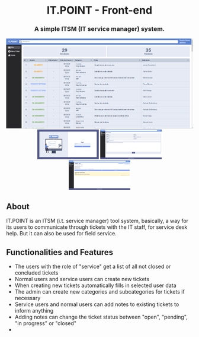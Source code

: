 <h1 align="center">IT.POINT - Front-end</h1>

<h3 align="center">
A simple ITSM (IT service manager) system.
</h3>

<p align='center'>
<img src='./public/screenshots/tickets-page.png'>
<img src='./public/screenshots/login-page.png' width="33%">
<img src='./public/screenshots/new-ticket.png' width="33%">
<img src='./public/screenshots/note-added.png' width="33%">

</p>

## About

IT.POINT is an ITSM (i.t. service manager) tool system, basically, a way for its users to communicate through tickets with the IT staff, for service desk help. But it can also be used for field service.

## Functionalities and Features

- The users with the role of "service" get a list of all not closed or concluded tickets
- Normal users and service users can create new tickets
- When creating new tickets automatically fills in selected user data
- The admin can create new categories and subcategories for tickets if necessary
- Service users and normal users can add notes to existing tickets to inform anything
- Adding notes can change the ticket status between "open", "pending", "in progress" or "closed"
-
